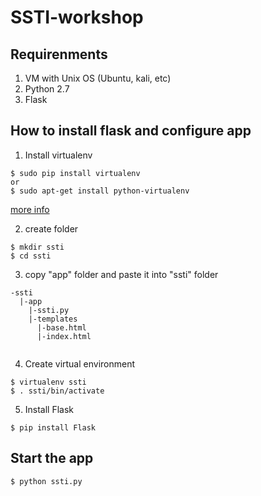 # SSTI-workshop


## Requirenments

1. VM with Unix OS (Ubuntu, kali, etc)
2. Python 2.7
3. Flask

## How to install flask and configure app

1. Install virtualenv

```
$ sudo pip install virtualenv
or 
$ sudo apt-get install python-virtualenv 
```
[more info](http://flask.pocoo.org/docs/0.12/installation/)

2. create folder

```
$ mkdir ssti
$ cd ssti
```

3. copy "app" folder and paste it into "ssti" folder

```
-ssti
  |-app
    |-ssti.py
    |-templates
      |-base.html
      |-index.html
      
```
4. Create virtual environment

```
$ virtualenv ssti
$ . ssti/bin/activate
```

5. Install Flask

```
$ pip install Flask
```

## Start the app
```
$ python ssti.py
```

